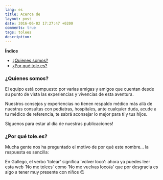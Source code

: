 ```yaml
---
lang: es
title: Acerca de
layout: post
date: 2016-06-02 17:27:47 +0200
comments: true
tags: tolees
description:
---
```


**Índice**

<!-- TOC depthFrom:1 insertAnchor:false orderedList:true -->

- [¿Quienes somos?](#%C2%BFquienes-somos)
- [¿Por qué tole.es?](#%C2%BFpor-qu%C3%A9-tolees)

<!-- /TOC -->

### ¿Quienes somos?

El equipo está compuesto por varias amigas y amigos que cuentan desde su punto de vista las experiencias y vivencias de esta aventura.

Nuestros consejos y experiencias no tienen respaldo médico más allá de nuestras consultas con pediatras, hospitales, ante cualquier duda, acude a tu médico de referencia, te sabrá aconsejar lo mejor para tí y tus hijos.

Síguenos para estar al día de nuestras publicaciones!

### ¿Por qué tole.es?

Mucha gente nos ha preguntado el motivo de por qué este nombre... la respuesta es sencilla:

En Gallego, el verbo 'tolear' significa 'volver loco': ahora ya puedes leer esta web 'No me tolees' como 'No me vuelvas loco/a' que por desgracia es algo a tener muy presente con niños 😉
